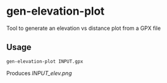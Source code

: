 # gen-elevation-plot

Tool to generate an elevation vs distance plot from a GPX file

## Usage

```sh
gen-elevation-plot INPUT.gpx
```

Produces *INPUT_elev.png* 

